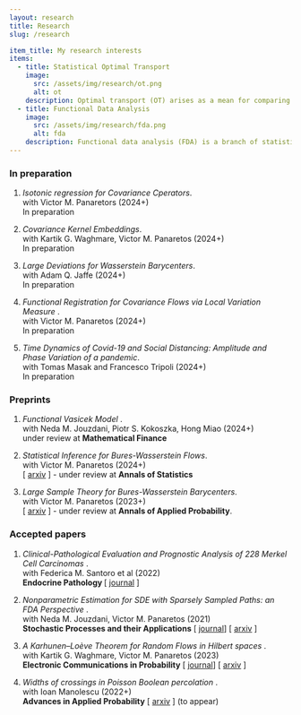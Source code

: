 ```yaml
---
layout: research
title: Research 
slug: /research

item_title: My research interests
items:
  - title: Statistical Optimal Transport
    image:
      src: /assets/img/research/ot.png
      alt: ot
    description: Optimal transport (OT) arises as a mean for comparing probability measures. It endows the space of probability measures with a peculiar geometrical structure, paving the way for its application in statistics, machine learning, and applied mathematics.
  - title: Functional Data Analysis
    image:
      src: /assets/img/research/fda.png
      alt: fda
    description: Functional data analysis (FDA) is a branch of statistics that analyses data providing information about curves, surfaces or anything else varying over a continuum. In its most general form, under an FDA framework, each sample element of functional data is considered to be a random function.
---
```


<!--- 
Preprints and accepted papers.
-->


<h3> In preparation </h3>

1. <em> Isotonic regression for Covariance Cperators</em>.\
with Victor M. Panaretors (2024+)\
In preparation

2. <em> Covariance  Kernel Embeddings</em>.\
with Kartik G. Waghmare, Victor M. Panaretos  (2024+)\
In preparation


3. <em> Large Deviations for Wasserstein Barycenters</em>.\
with  Adam Q. Jaffe (2024+)\
In preparation

4. <em> Functional Registration for Covariance Flows via Local Variation Measure </em>.\
with  Victor M. Panaretos (2024+)\
In preparation

5. <em> Time Dynamics of Covid-19 and Social Distancing: Amplitude and Phase Variation of a pandemic</em>.\
with  Tomas Masak and Francesco Tripoli (2024+)\
In preparation


<h3>Preprints</h3>

1. <em> Functional Vasicek Model </em>.\
with Neda M. Jouzdani, Piotr S. Kokoszka,  Hong Miao (2024+)\
under review at <strong>Mathematical Finance</strong>

2. <em> Statistical Inference for Bures-Wasserstein Flows</em>.\
with Victor M. Panaretos (2024+)\
\[ <a href="https://arxiv.org/abs/2310.13764">arxiv</a> \] - under review at <strong>Annals of Statistics</strong>

4. <em>Large Sample Theory for Bures-Wasserstein Barycenters</em>.\
with Victor M. Panaretos (2023+)\
\[ <a href="https://arxiv.org/abs/2305.15592">arxiv</a> \] - under review at <strong>Annals of Applied Probability</strong>.



<h3>Accepted papers</h3>

1. <em>Clinical-Pathological Evaluation and Prognostic Analysis of 228 Merkel Cell Carcinomas </em>.\
with Federica M. Santoro et al (2022)\
<strong>Endocrine Pathology </strong> \[ <a href="https://pubmed.ncbi.nlm.nih.gov/35551625/">journal</a> \]

2. <em>Nonparametric Estimation for SDE with Sparsely Sampled Paths: an FDA Perspective </em>.\
with Neda M. Jouzdani, Victor M. Panaretos (2021)\
<strong>Stochastic Processes and their Applications</strong> \[ <a href="https://doi.org/10.1016/j.spa.2023.104239">journal</a>\] \[ <a href="https://arxiv.org/abs/2110.14433">arxiv</a> \]

3. <em>A Karhunen–Loève Theorem for Random Flows in Hilbert spaces </em>.\
with Kartik G. Waghmare, Victor M. Panaretos (2023)\
 <strong>Electronic Communications in Probability</strong>
\[ <a href="[https://doi.org/10.1016/j.spa.2023.104239](https://projecteuclid.org/journals/electronic-communications-in-probability/volume-29/issue-none/A-KarhunenLo%c3%a8ve-theorem-for-random-flows-in-Hilbert-spaces/10.1214/24-ECP597.full)">journal</a>\] 
\[ <a href="https://arxiv.org/abs/2303.00702">arxiv</a> \] 


4. <em>Widths of crossings in Poisson Boolean percolation </em>.\
with Ioan Manolescu (2022+)\
 <strong>Advances in Applied Probability</strong> \[ <a href="https://arxiv.org/abs/2211.11661">arxiv</a> \] (to appear)


<br />
